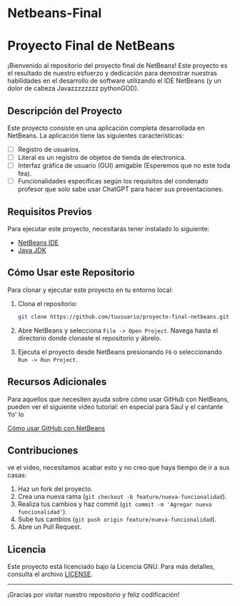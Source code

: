 # Netbeans-Final

# Proyecto Final de NetBeans

¡Bienvenido al repositorio del proyecto final de NetBeans! Este proyecto es el resultado de nuestro esfuerzo y dedicación para demostrar nuestras habilidades en el desarrollo de software utilizando el IDE NetBeans (y un dolor de cabeza Javazzzzzzzz pythonGOD).

## Descripción del Proyecto

Este proyecto consiste en una aplicación completa desarrollada en NetBeans. La aplicación tiene las siguientes características:

- [ ] Registro de usuarios.
- [ ] Literal es un registro de objetos de tienda de electronica.
- [ ] Interfaz gráfica de usuario (GUI) amigable (Esperemos que no este toda fea).
- [ ] Funcionalidades específicas según los requisitos del condenado profesor que solo sabe usar ChatGPT para hacer sus presentaciones.

## Requisitos Previos

Para ejecutar este proyecto, necesitarás tener instalado lo siguiente:

- [NetBeans IDE](https://netbeans.apache.org/download/index.html)
- [Java JDK](https://www.oracle.com/java/technologies/javase-downloads.html)

## Cómo Usar este Repositorio

Para clonar y ejecutar este proyecto en tu entorno local:

1. Clona el repositorio:

    ```sh
    git clone https://github.com/tuusuario/proyecto-final-netbeans.git
    ```

2. Abre NetBeans y selecciona `File -> Open Project`. Navega hasta el directorio donde clonaste el repositorio y ábrelo.

3. Ejecuta el proyecto desde NetBeans presionando `F6` o seleccionando `Run -> Run Project`.

## Recursos Adicionales

Para aquellos que necesiten ayuda sobre cómo usar GitHub con NetBeans, pueden ver el siguiente video tutorial:
en especial para Saul y el cantante Yo' lo

[Cómo usar GitHub con NetBeans](https://www.youtube.com/watch?v=cPZ1Z_yR_GU)

## Contribuciones
ve el video, necesitamos acabar esto y no creo que haya tiempo de ir a sus casas:

1. Haz un fork del proyecto.
2. Crea una nueva rama (`git checkout -b feature/nueva-funcionalidad`).
3. Realiza tus cambios y haz commit (`git commit -m 'Agregar nueva funcionalidad'`).
4. Sube tus cambios (`git push origin feature/nueva-funcionalidad`).
5. Abre un Pull Request.

## Licencia

Este proyecto está licenciado bajo la Licencia GNU. Para más detalles, consulta el archivo [LICENSE](LICENSE).

---

¡Gracias por visitar nuestro repositorio y feliz codificación!
